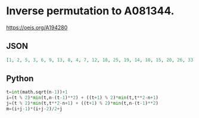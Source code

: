 # Inverse permutation to A081344\.
https://oeis.org/A194280
## JSON
```JSON
[1, 2, 5, 3, 6, 9, 13, 8, 4, 7, 12, 18, 25, 19, 14, 10, 15, 20, 26, 33, 41, 32, 24, 17, 11, 16, 23, 31, 40, 50, 61, 51, 42, 34, 27, 21, 28, 35, 43, 52, 62, 73, 85, 72, 60, 49, 39, 30, 22, 29, 38, 48, 59, 71, 84, 98, 113]
```
## Python
```Python
t=int(math.sqrt(n-1))+1
i=(t % 2)*min(t,n-(t-1)**2) + ((t+1) % 2)*min(t,t**2-n+1)
j=(t % 2)*min(t,t**2-n+1) + ((t+1) % 2)*min(t,n-(t-1)**2)
m=(i+j-1)*(i+j-2)/2+j
```
